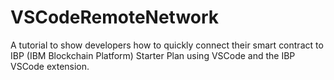 # VSCodeRemoteNetwork

A tutorial to show developers how to quickly connect their smart contract to IBP (IBM Blockchain Platform) Starter Plan using VSCode and the IBP VSCode extension.
